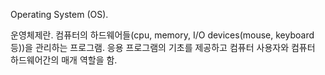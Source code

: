 Operating System (OS).

운영체제란.
컴퓨터의 하드웨어들(cpu, memory, I/O devices(mouse, keyboard등))을 관리하는 프로그램.
응용 프로그램의 기초를 제공하고 컴퓨터 사용자와 컴퓨터 하드웨어간의 매개 역할을 함.